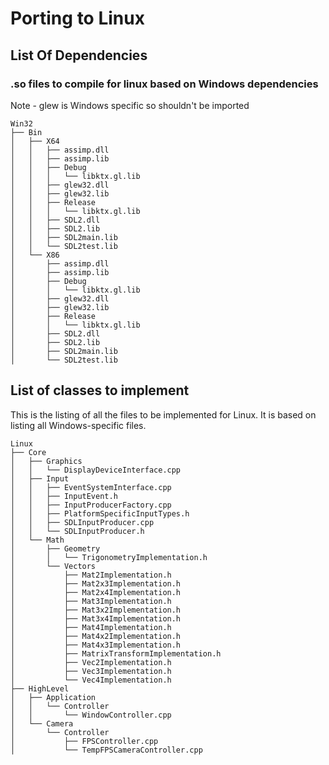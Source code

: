 # Porting to Linux

## List Of Dependencies
### .so files to compile for linux based on Windows dependencies

Note - glew is Windows specific so shouldn't be imported

```
Win32
├── Bin
│   ├── X64
│   │   ├── assimp.dll
│   │   ├── assimp.lib
│   │   ├── Debug
│   │   │   └── libktx.gl.lib
│   │   ├── glew32.dll
│   │   ├── glew32.lib
│   │   ├── Release
│   │   │   └── libktx.gl.lib
│   │   ├── SDL2.dll
│   │   ├── SDL2.lib
│   │   ├── SDL2main.lib
│   │   └── SDL2test.lib
│   └── X86
│       ├── assimp.dll
│       ├── assimp.lib
│       ├── Debug
│       │   └── libktx.gl.lib
│       ├── glew32.dll
│       ├── glew32.lib
│       ├── Release
│       │   └── libktx.gl.lib
│       ├── SDL2.dll
│       ├── SDL2.lib
│       ├── SDL2main.lib
│       └── SDL2test.lib
```

## List of classes to implement
This is the listing of all the files to be implemented for Linux.
It is based on listing all Windows-specific files.

```
Linux
├── Core
│   ├── Graphics
│   │   └── DisplayDeviceInterface.cpp
│   ├── Input
│   │   ├── EventSystemInterface.cpp
│   │   ├── InputEvent.h
│   │   ├── InputProducerFactory.cpp
│   │   ├── PlatformSpecificInputTypes.h
│   │   ├── SDLInputProducer.cpp
│   │   └── SDLInputProducer.h
│   └── Math
│       ├── Geometry
│       │   └── TrigonometryImplementation.h
│       └── Vectors
│           ├── Mat2Implementation.h
│           ├── Mat2x3Implementation.h
│           ├── Mat2x4Implementation.h
│           ├── Mat3Implementation.h
│           ├── Mat3x2Implementation.h
│           ├── Mat3x4Implementation.h
│           ├── Mat4Implementation.h
│           ├── Mat4x2Implementation.h
│           ├── Mat4x3Implementation.h
│           ├── MatrixTransformImplementation.h
│           ├── Vec2Implementation.h
│           ├── Vec3Implementation.h
│           └── Vec4Implementation.h
├── HighLevel
│   ├── Application
│   │   └── Controller
│   │       └── WindowController.cpp
│   └── Camera
│       └── Controller
│           ├── FPSController.cpp
│           └── TempFPSCameraController.cpp
```
